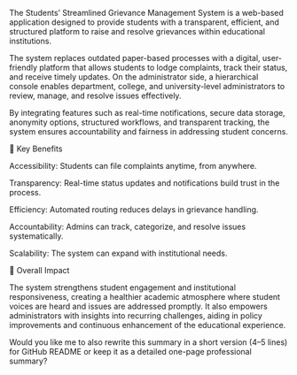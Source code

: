 The Students’ Streamlined Grievance Management System is a web-based application designed to provide students with a transparent, efficient, and structured platform to raise and resolve grievances within educational institutions.

The system replaces outdated paper-based processes with a digital, user-friendly platform that allows students to lodge complaints, track their status, and receive timely updates. On the administrator side, a hierarchical console enables department, college, and university-level administrators to review, manage, and resolve issues effectively.

By integrating features such as real-time notifications, secure data storage, anonymity options, structured workflows, and transparent tracking, the system ensures accountability and fairness in addressing student concerns.

🔑 Key Benefits

Accessibility: Students can file complaints anytime, from anywhere.

Transparency: Real-time status updates and notifications build trust in the process.

Efficiency: Automated routing reduces delays in grievance handling.

Accountability: Admins can track, categorize, and resolve issues systematically.

Scalability: The system can expand with institutional needs.

🎯 Overall Impact

The system strengthens student engagement and institutional responsiveness, creating a healthier academic atmosphere where student voices are heard and issues are addressed promptly. It also empowers administrators with insights into recurring challenges, aiding in policy improvements and continuous enhancement of the educational experience.



Would you like me to also rewrite this summary in a short version (4–5 lines) for GitHub README or keep it as a detailed one-page professional summary?
